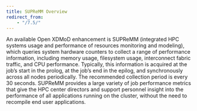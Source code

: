 ```yaml
---
title: SUPReMM Overview
redirect_from:
    - "/7.5/"
---
```


An available Open XDMoD enhancement is SUPReMM (integrated HPC systems usage
and performance of resources monitoring and modeling), which queries system
hardware counters to collect a range of performance information, including
memory usage, filesystem usage, interconnect fabric traffic, and CPU
performance. Typically, this information is acquired at the job’s start in the
prolog, at the job’s end in the epilog, and synchronously across all nodes
periodically. The recommended collection period is every 30 seconds.  SUPReMM
provides a large variety of job performance metrics that give the HPC center
directors and support personnel insight into the performance of all
applications running on the cluster, without the need to recompile end user
applications.
